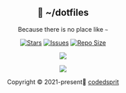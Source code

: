 <p align="center">
  <h2 align="center">🍙 ~/dotfiles</h2>
</p>

<p align="center">
	Because there is no place like <code>~</code>
</p>
<p align="center">
	<a href="https://github.com/codedsprit/dotfiles/stargazers">
		<img alt="Stars" src="https://img.shields.io/github/stars/codedsprit/dotfiles?style=for-the-badge&logo=starship&color=C9CBFF&logoColor=D9E0EE&labelColor=302D41"></a>
	<a href="https://github.com/codedsprit/dotfiles/issues">
		<img alt="Issues" src="https://img.shields.io/github/issues/codedsprit/dotfiles?style=for-the-badge&logo=bilibili&color=F5E0DC&logoColor=D9E0EE&labelColor=302D41"></a>
	<a href="https://github.com/codedsprit/dotfiles">
		<img alt="Repo Size" src="https://img.shields.io/github/repo-size/codedsprit/dotfiles?color=%23DDB6F2&label=SIZE&logo=codesandbox&style=for-the-badge&logoColor=D9E0EE&labelColor=302D41"/></a>
</p>
<p align="center">
	<img src="https://github.com/codedsprit/dotfiles/blob/main/assets/artix.png" style=""/>
										 </p>
<p align="center"><img src="https://raw.githubusercontent.com/catppuccin/catppuccin/main/assets/footers/gray0_ctp_on_line.svg?sanitize=true" /></p>										
<p align="center">Copyright &copy; 2021-present🍦 <a href="https://github.com/codedsprit" target="_blank">codedsprit</a>
